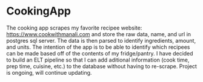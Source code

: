# CookingApp
The cooking app scrapes my favorite recipee website: https://www.cookwithmanali.com and store the raw data, name, and url in postgres sql server. 
The data is then parsed to identify ingredients, amount, and units. The intention of the app is to be able to identify which recipees can be made based off of the 
contents of my fridge/pantry. I have decided to build an ELT pipeline so that I can add aditional information (cook time, prep time, cuisine, etc.) to the database 
without having to re-scrape. 
Project is ongoing, will continue updating.
